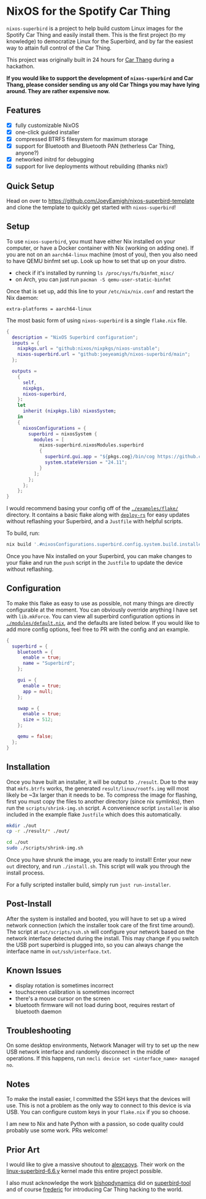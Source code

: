 # NixOS for the Spotify Car Thing

`nixos-superbird` is a project to help build custom Linux images for the Spotify Car Thing and easily install them. This is the first project (to my knowledge) to democratize Linux for the Superbird, and by far the easiest way to attain full control of the Car Thing.

This project was originally built in 24 hours for [Car Thang](https://github.com/BounceU/car_thang) during a hackathon.

**If you would like to support the development of `nixos-superbird` and Car Thang, please consider sending us any old Car Things you may have lying around. They are rather expensive now.**

## Features

- [x] fully customizable NixOS
- [x] one-click guided installer
- [x] compressed BTRFS filesystem for maximum storage
- [x] support for Bluetooth and Bluetooth PAN (tetherless Car Thing, anyone?)
- [x] networked initrd for debugging
- [x] support for live deployments without rebuilding (thanks nix!)

## Quick Setup

Head on over to <https://github.com/JoeyEamigh/nixos-superbird-template> and clone the template to quickly get started with `nixos-superbird`!

## Setup

To use `nixos-superbird`, you must have either Nix installed on your computer, or have a Docker container with Nix (working on adding one). If you are not on an `aarch64-linux` machine (most of you), then you also need to have QEMU binfmt set up. Look up how to set that up on your distro.

- check if it's installed by running `ls /proc/sys/fs/binfmt_misc/`
- on Arch, you can just run `pacman -S qemu-user-static-binfmt`

Once that is set up, add this line to your `/etc/nix/nix.conf` and restart the Nix daemon:

```none
extra-platforms = aarch64-linux
```

The most basic form of using `nixos-superbird` is a single `flake.nix` file.

```nix
{
  description = "NixOS Superbird configuration";
  inputs = {
    nixpkgs.url = "github:nixos/nixpkgs/nixos-unstable";
    nixos-superbird.url = "github:joeyeamigh/nixos-superbird/main";
  };

  outputs =
    {
      self,
      nixpkgs,
      nixos-superbird,
    }:
    let
      inherit (nixpkgs.lib) nixosSystem;
    in
    {
      nixosConfigurations = {
        superbird = nixosSystem {
          modules = [
            nixos-superbird.nixosModules.superbird
            {
              superbird.gui.app = "${pkgs.cog}/bin/cog https://github.com/JoeyEamigh/nixos-superbird";
              system.stateVersion = "24.11";
            }
          ];
        };
      };
    };
}
```

I would recommend basing your config off of the [`./examples/flake/`](./examples/flake/) directory. It contains a basic flake along with [`deploy-rs`](https://github.com/serokell/deploy-rs) for easy updates without reflashing your Superbird, and a `Justfile` with helpful scripts.

To build, run:

```sh
nix build '.#nixosConfigurations.superbird.config.system.build.installer'
```

Once you have Nix installed on your Superbird, you can make changes to your flake and run the `push` script in the `Justfile` to update the device without reflashing.

## Configuration

To make this flake as easy to use as possible, not many things are directly configurable at the moment. You can obviously override anything I have set with `lib.mkForce`. You can view all superbird configuration options in [`./modules/default.nix`](./modules/default.nix), and the defaults are listed below. If you would like to add more config options, feel free to PR with the config and an example.

```nix
{
  superbird = {
    bluetooth = {
      enable = true;
      name = "Superbird";
    };

    gui = {
      enable = true;
      app = null;
    };

    swap = {
      enable = true;
      size = 512;
    };

    qemu = false;
  };
}
```

## Installation

Once you have built an installer, it will be output to `./result`. Due to the way that `mkfs.btrfs` works, the generated `result/linux/rootfs.img` will most likely be ~3x larger than it needs to be. To compress the image for flashing, first you must copy the files to another directory (since nix symlinks), then run the `scripts/shrink-img.sh` script. A convenience script `installer` is also included in the example flake `Justfile` which does this automatically.

```sh
mkdir ./out
cp -r ./result/* ./out/

cd ./out
sudo ./scripts/shrink-img.sh
```

Once you have shrunk the image, you are ready to install! Enter your new `out` directory, and run `./install.sh`. This script will walk you through the install process.

For a fully scripted installer build, simply run `just run-installer`.

## Post-Install

After the system is installed and booted, you will have to set up a wired network connection (which the installer took care of the first time around). The script at `out/scripts/ssh.sh` will configure your network based on the network interface detected during the install. This may change if you switch the USB port superbird is plugged into, so you can always change the interface name in `out/ssh/interface.txt`.

## Known Issues

- display rotation is sometimes incorrect
- touchscreen calibration is sometimes incorrect
- there's a mouse cursor on the screen
- bluetooth firmware will not load during boot, requires restart of bluetooth daemon

## Troubleshooting

On some desktop environments, Network Manager will try to set up the new USB network interface and randomly disconnect in the middle of operations. If this happens, run `nmcli device set <interface_name> managed no`.

## Notes

To make the install easier, I committed the SSH keys that the devices will use. This is not a problem as the only way to connect to this device is via USB. You can configure custom keys in your `flake.nix` if you so choose.

I am new to Nix and hate Python with a passion, so code quality could probably use some work. PRs welcome!

## Prior Art

I would like to give a massive shoutout to [alexcaoys](https://github.com/alexcaoys). Their work on the [linux-superbird-6.6.y](https://github.com/alexcaoys/linux-superbird-6.6.y) kernel made this entire project possible.

I also must acknowledge the work [bishopdynamics](https://github.com/bishopdynamics) did on [superbird-tool](https://github.com/bishopdynamics/superbird-tool) and of course [frederic](https://github.com/frederic) for introducing Car Thing hacking to the world.
